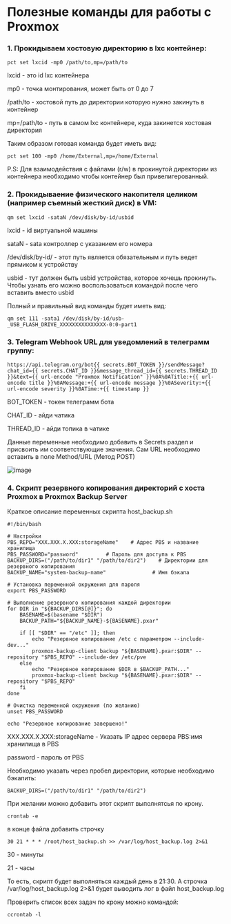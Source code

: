# Полезные команды для работы с Proxmox

### 1. Прокидываем хостовую директорию в lxc контейнер:
```
pct set lxcid -mp0 /path/to,mp=/path/to
```

lxcid - это id lxc контейнера

mp0 - точка монтирования, может быть от 0 до 7

/path/to - хостовой путь до директории которую нужно закинуть в контейнер

mp=/path/to - путь в самом lxc контейнере, куда закинется хостовая директория

Таким образом готовая команда будет иметь вид:
```
pct set 100 -mp0 /home/External,mp=/home/External
```

P.S: Для взаимодействия с файлами (r/w) в прокинутой директории из контейнера необходимо чтобы контейнер был привелигерованный.

### 2. Прокидываение физического накопителя целиком (например съемный жесткий диск) в VM: 
```
qm set lxcid -sataN /dev/disk/by-id/usbid
```

lxcid - id виртуальной машины

sataN - sata контроллер с указанием его номера

/dev/disk/by-id/ - этот путь является обязательным и путь ведет прямиком к устройству

usbid - тут должен быть usbid устройства, которое хочешь прокинуть. Чтобы узнать его можно воспользоваться командой после чего вставить вместо usbid

Полный и правильный вид команды будет иметь вид:
```
qm set 111 -sata1 /dev/disk/by-id/usb-_USB_FLASH_DRIVE_XXXXXXXXXXXXXXX-0:0-part1
```

### 3. Telegram Webhook URL для уведомлений в телеграмм группу:
```
https://api.telegram.org/bot{{ secrets.BOT_TOKEN }}/sendMessage?chat_id={{ secrets.CHAT_ID }}&message_thread_id={{ secrets.THREAD_ID }}&text={{ url-encode "Proxmox Notification" }}%0A%0ATitle:+{{ url-encode title }}%0AMessage:+{{ url-encode message }}%0ASeverity:+{{ url-encode severity }}%0ATime:+{{ timestamp }}
```

BOT_TOKEN - токен телеграмм бота

CHAT_ID - айди чатика

THREAD_ID - айди топика в чатике 

Данные переменные необходимо добавить в Secrets раздел и присвоить им соответствующие значения.
Сам URL необходимо вставить в поле Method/URL (Метод POST)

![image](https://github.com/user-attachments/assets/421cfef4-6079-4f41-ae7d-7d74cfcd3f59)

### 4. Скрипт резервного копирования директорий с хоста Proxmox в Proxmox Backup Server

Краткое описание переменных скрипта host_backup.sh

```
#!/bin/bash

# Настройки
PBS_REPO="XXX.XXX.X.XXX:storageName"    # Адрес PBS и название хранилища
PBS_PASSWORD="password"         # Пароль для доступа к PBS
BACKUP_DIRS=("/path/to/dir1" "/path/to/dir2")    # Директории для резервного копирования
BACKUP_NAME="system-backup-name"               # Имя бэкапа

# Установка переменной окружения для пароля
export PBS_PASSWORD

# Выполнение резервного копирования каждой директории
for DIR in "${BACKUP_DIRS[@]}"; do
    BASENAME=$(basename "$DIR")
    BACKUP_PATH="${BACKUP_NAME}-${BASENAME}.pxar"

    if [[ "$DIR" == "/etc" ]]; then
        echo "Резервное копирование /etc с параметром --include-dev..."
        proxmox-backup-client backup "${BASENAME}.pxar:$DIR" --repository "$PBS_REPO" --include-dev /etc/pve
    else
        echo "Резервное копирование $DIR в $BACKUP_PATH..."
        proxmox-backup-client backup "${BASENAME}.pxar:$DIR" --repository "$PBS_REPO"
    fi
done

# Очистка переменной окружения (по желанию)
unset PBS_PASSWORD

echo "Резервное копирование завершено!"
```
XXX.XXX.X.XXX:storageName - Указать IP адрес сервера PBS:имя хранилища в PBS

password - пароль от PBS

Необходимо указать через пробел директории, которые необходимо бэкапить:
```
BACKUP_DIRS=("/path/to/dir1" "/path/to/dir2")
```

При желании можно добавить этот скрипт выполнятсья по крону.

```
crontab -e
```
в конце файла добавить строчку
```
30 21 * * * /root/host_backup.sh >> /var/log/host_backup.log 2>&1
```
30 - минуты

21 - часы

То есть, скрипт будет выполняться каждый день в 21:30. А строчка /var/log/host_backup.log 2>&1 будет выводить лог в файл host_backup.log

Проверить список всех задач по крону можно командой:

```
сcrontab -l
```


